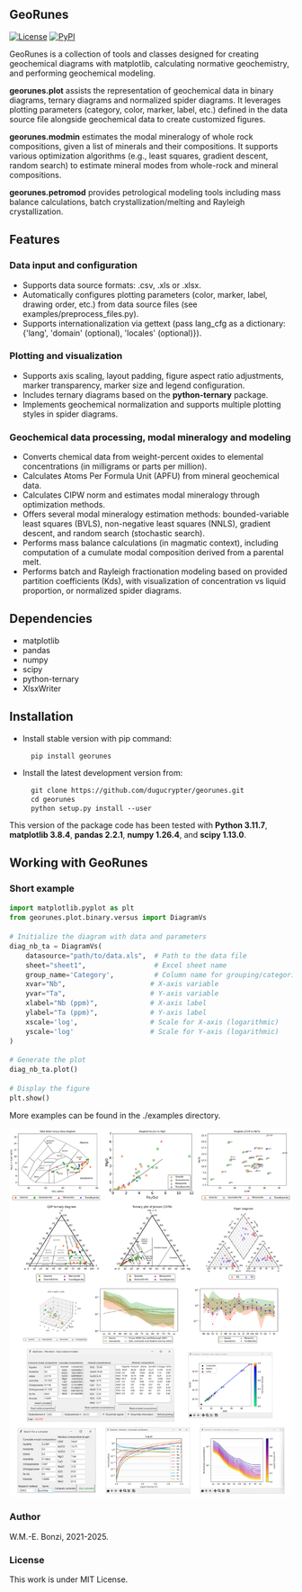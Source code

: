 
GeoRunes
----------
[![License](https://img.shields.io/github/license/dugucrypter/georunes)]()
[![PyPI](https://img.shields.io/pypi/v/georunes.svg)](https://pypi.org/project/georunes/)

GeoRunes is a collection of tools and classes designed for creating geochemical diagrams with matplotlib, calculating normative geochemistry, and performing geochemical modeling.
 
**georunes.plot** assists the representation of geochemical data in binary diagrams, ternary diagrams and normalized spider diagrams. It leverages plotting parameters (category, color, marker, label, etc.) defined in the data source file alongside geochemical data to create customized figures.

**georunes.modmin** estimates the modal mineralogy of whole rock compositions, given a list of minerals and their compositions. It supports various optimization algorithms (e.g., least squares, gradient descent, random search) to estimate mineral modes from whole-rock and mineral compositions.

**georunes.petromod** provides petrological modeling tools including mass balance calculations, batch crystallization/melting and Rayleigh crystallization.

## Features

### Data input and configuration
- Supports data source formats: .csv, .xls or .xlsx.
- Automatically configures plotting parameters (color, marker, label, drawing order, etc.) from data source files (see examples/preprocess_files.py).
- Supports internationalization via gettext (pass lang_cfg as a dictionary: {'lang', 'domain' (optional), 'locales' (optional)}).

### Plotting and visualization
- Supports axis scaling, layout padding, figure aspect ratio adjustments, marker transparency, marker size and legend configuration.
- Includes ternary diagrams based on the **python-ternary** package.
- Implements geochemical normalization and supports multiple plotting styles in spider diagrams.

### Geochemical data processing, modal mineralogy and modeling
- Converts chemical data from weight-percent oxides to elemental concentrations (in milligrams or parts per million).
- Calculates Atoms Per Formula Unit (APFU) from mineral geochemical data.
- Calculates CIPW norm and estimates modal mineralogy through optimization methods.
- Offers several modal mineralogy estimation methods: bounded-variable least squares (BVLS), non-negative least squares (NNLS), gradient descent, and random search (stochastic search).
- Performs mass balance calculations (in magmatic context), including computation of a cumulate modal composition derived from a parental melt.
- Performs batch and Rayleigh fractionation modeling based on provided partition coefficients (Kds), with visualization of concentration vs liquid proportion, or normalized spider diagrams.

## Dependencies

- matplotlib
- pandas
- numpy
- scipy
- python-ternary
- XlsxWriter

## Installation

* Install stable version with pip command:

        pip install georunes

* Install the latest development version from:

        git clone https://github.com/dugucrypter/georunes.git
        cd georunes
        python setup.py install --user

This version of the package code has been tested with **Python 3.11.7**, **matplotlib 3.8.4**, **pandas 2.2.1**, **numpy 1.26.4**, and **scipy 1.13.0**.

## Working with GeoRunes

### Short example

```python
import matplotlib.pyplot as plt
from georunes.plot.binary.versus import DiagramVs

# Initialize the diagram with data and parameters
diag_nb_ta = DiagramVs(
    datasource="path/to/data.xls",  # Path to the data file
    sheet="sheet1",                 # Excel sheet name
    group_name='Category',          # Column name for grouping/categorization
    xvar="Nb",                     # X-axis variable
    yvar="Ta",                     # Y-axis variable
    xlabel="Nb (ppm)",             # X-axis label
    ylabel="Ta (ppm)",             # Y-axis label
    xscale='log',                  # Scale for X-axis (logarithmic)
    yscale='log'                   # Scale for Y-axis (logarithmic)
)

# Generate the plot
diag_nb_ta.plot()

# Display the figure
plt.show()
```

More examples can be found in the ./examples directory.

<img src="examples/preview.png">

### Author

W.M.-E. Bonzi, 2021-2025.

### License

This work is under MIT License.